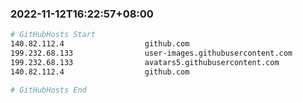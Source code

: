 
###  2022-11-12T16:22:57+08:00
```bash
# GitHubHosts Start
140.82.112.4                  github.com
199.232.68.133                user-images.githubusercontent.com
199.232.68.133                avatars5.githubusercontent.com
140.82.112.4                  github.com

# GitHubHosts End

```


